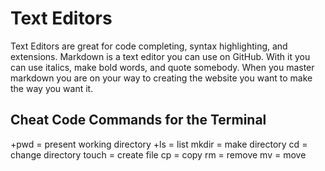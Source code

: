 # Text Editors

Text Editors are great for code completing, syntax highlighting, and extensions. Markdown is a text editor you can use on GitHub. With it you can use italics, make bold words, and quote somebody. When you master markdown you are on your way to creating the website you want to make the way you want it.

## Cheat Code Commands for the Terminal

+pwd = present working directory
+ls = list
mkdir = make directory
cd = change directory
touch = create file
cp = copy
rm = remove
mv = move
